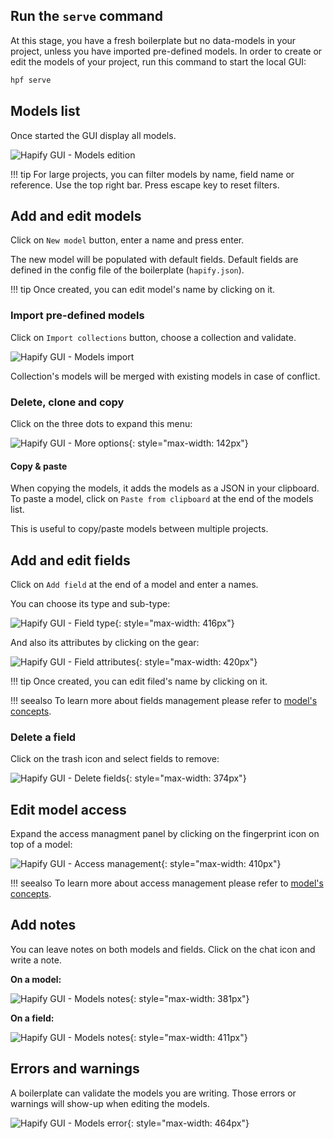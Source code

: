 ## Run the `serve` command

At this stage, you have a fresh boilerplate but no data-models in your project, unless you have imported pre-defined models.
In order to create or edit the models of your project, run this command to start the local GUI:

```bash
hpf serve
```

## Models list

Once started the GUI display all models.

![Hapify GUI - Models edition](../../assets/gui-models.jpg 'Models Edition')

!!! tip
    For large projects, you can filter models by name, field name or reference. Use the top right bar.
    Press escape key to reset filters.

## Add and edit models

Click on `New model` button, enter a name and press enter.

The new model will be populated with default fields.
Default fields are defined in the config file of the boilerplate (`hapify.json`).

!!! tip
    Once created, you can edit model's name by clicking on it.

### Import pre-defined models

Click on `Import collections` button, choose a collection and validate.

![Hapify GUI - Models import](../../assets/gui-models-import-collections.jpg 'Models import')

Collection's models will be merged with existing models in case of conflict.

### Delete, clone and copy

Click on the three dots to expand this menu:

![Hapify GUI - More options](../../assets/gui-models-more-options.jpg 'More options'){: style="max-width: 142px"}

#### Copy & paste

When copying the models, it adds the models as a JSON in your clipboard.
To paste a model, click on `Paste from clipboard` at the end of the models list.

This is useful to copy/paste models between multiple projects.

## Add and edit fields

Click on `Add field` at the end of a model and enter a names.

You can choose its type and sub-type:

![Hapify GUI - Field type](../../assets/gui-models-fields-types.jpg 'Field type'){: style="max-width: 416px"}

And also its attributes by clicking on the gear:

![Hapify GUI - Field attributes](../../assets/gui-models-fields-attributes.jpg 'Field attributes'){: style="max-width: 420px"}

!!! tip
    Once created, you can edit filed's name by clicking on it.

!!! seealso
    To learn more about fields management please refer to [model's concepts](../../concepts/models/#model-properties).

### Delete a field

Click on the trash icon and select fields to remove:

![Hapify GUI - Delete fields](../../assets/gui-models-fields-delete.jpg 'Delete fields'){: style="max-width: 374px"}

## Edit model access

Expand the access managment panel by clicking on the fingerprint icon on top of a model:

![Hapify GUI - Access management](../../assets/gui-models-access-managment.jpg 'Access management'){: style="max-width: 410px"}

!!! seealso
    To learn more about access management please refer to [model's concepts](../../concepts/models/#access-management).
    
## Add notes

You can leave notes on both models and fields. Click on the chat icon and write a note.

**On a model:**

![Hapify GUI - Models notes](../../assets/gui-models-notes.jpg 'Models notes'){: style="max-width: 381px"}

**On a field:**

![Hapify GUI - Models notes](../../assets/gui-models-fields-notes.jpg 'Models notes'){: style="max-width: 411px"}

## Errors and warnings

A boilerplate can validate the models you are writing.
Those errors or warnings will show-up when editing the models.

![Hapify GUI - Models error](../../assets/gui-models-error.jpg 'Models error'){: style="max-width: 464px"}

